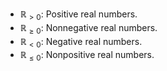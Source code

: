 - $\mathbb{R}_{>0}$: Positive real numbers.
- $\mathbb{R}_{\geq0}$: Nonnegative real numbers.
- $\mathbb{R}_{<0}$: Negative real numbers.
- $\mathbb{R}_{\leq0}$: Nonpositive real numbers.
